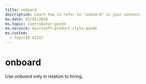 ```yaml
---
title: onboard
description: Learn how to refer to "onboard" in your content.
ms.date: 02/05/2024
ms.topic: contributor-guide
ms.service: microsoft-product-style-guide
ms.custom:
  - TopicID 42517
---
```



# onboard

Use *onboard* only in relation to hiring.

